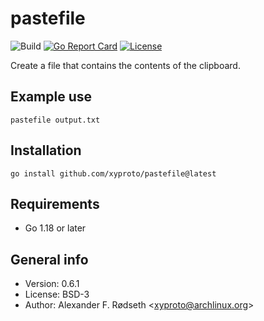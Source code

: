# pastefile

![Build](https://github.com/xyproto/pastefile/workflows/Build/badge.svg) [![Go Report Card](https://goreportcard.com/badge/github.com/xyproto/pastefile)](https://goreportcard.com/report/github.com/xyproto/pastefile) [![License](https://img.shields.io/badge/License-BSD-brightgreen)](https://raw.githubusercontent.com/xyproto/pastefile/master/LICENSE)

Create a file that contains the contents of the clipboard.

## Example use

    pastefile output.txt

## Installation

    go install github.com/xyproto/pastefile@latest

## Requirements

* Go 1.18 or later

## General info

* Version: 0.6.1
* License: BSD-3
* Author: Alexander F. Rødseth &lt;xyproto@archlinux.org&gt;
